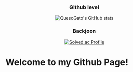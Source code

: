 <div align="center">

  ### Github level
  
  ![QuesoGato's GitHub stats](https://github-readme-stats.vercel.app/api?username=queso-gato1355&show_icons=true&theme=cobalt)

  ### Backjoon
  
  [![Solved.ac Profile](http://mazassumnida.wtf/api/generate_badge?boj=kuroneko0321)](https://solved.ac/kuroneko0321)
</div>

# Welcome to my Github Page!
